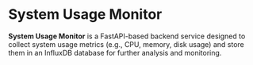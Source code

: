 # System Usage Monitor

**System Usage Monitor** is a FastAPI-based backend service designed to collect system usage metrics (e.g., CPU, memory, disk usage) and store them in an InfluxDB database for further analysis and monitoring.

